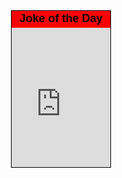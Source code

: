 <STYLE>A.vbx{FONT-FAMILY: Arial; TEXT-DECORATION: none; COLOR: #000000; FONT-WEIGHT: bold; font-size: 18px;} A.vbx:link{color: #000000;} A.vbx:active{color: #000000;} A.vbx:visited{color: #000000;} A.vbx:hover{TEXT-DECORATION: underline; }</STYLE><DIV style='margin: auto; padding: 0; width: 160px;'><DIV style='height: 250px; border: 1px solid #000000;'><DIV style='height: 23px; BACKGROUND: #FF0000; text-align: center; padding: 2px;'><a href='https://www.JokestJokes.com' target='_blank' title='www.JokestJokes.com - Joke, Jokes' class='vbx'>Joke of the Day</a></DIV><iframe src='https://www.jokestjokes.com/joke-of-the-day.php?h=FFFFFF&w=160&b=14&sz=000000' width='158' height='223' style='border: 0; margin: 0; padding: 0;'></iframe></DIV></DIV>
